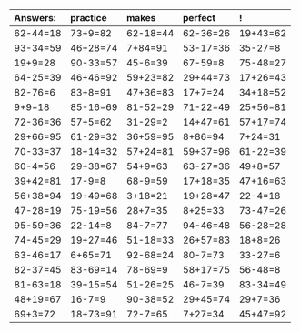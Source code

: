 | Answers: | practice | makes | perfect | ! |
| :--- | :--- | :--- | :--- | :--- |
| 62-44=18 | 73+9=82 | 62-18=44 | 62-36=26 | 19+43=62 | 
| 93-34=59 | 46+28=74 | 7+84=91 | 53-17=36 | 35-27=8 | 
| 19+9=28 | 90-33=57 | 45-6=39 | 67-59=8 | 75-48=27 | 
| 64-25=39 | 46+46=92 | 59+23=82 | 29+44=73 | 17+26=43 | 
| 82-76=6 | 83+8=91 | 47+36=83 | 17+7=24 | 34+18=52 | 
| 9+9=18 | 85-16=69 | 81-52=29 | 71-22=49 | 25+56=81 | 
| 72-36=36 | 57+5=62 | 31-29=2 | 14+47=61 | 57+17=74 | 
| 29+66=95 | 61-29=32 | 36+59=95 | 8+86=94 | 7+24=31 | 
| 70-33=37 | 18+14=32 | 57+24=81 | 59+37=96 | 61-22=39 | 
| 60-4=56 | 29+38=67 | 54+9=63 | 63-27=36 | 49+8=57 | 
| 39+42=81 | 17-9=8 | 68-9=59 | 17+18=35 | 47+16=63 | 
| 56+38=94 | 19+49=68 | 3+18=21 | 19+28=47 | 22-4=18 | 
| 47-28=19 | 75-19=56 | 28+7=35 | 8+25=33 | 73-47=26 | 
| 95-59=36 | 22-14=8 | 84-7=77 | 94-46=48 | 56-28=28 | 
| 74-45=29 | 19+27=46 | 51-18=33 | 26+57=83 | 18+8=26 | 
| 63-46=17 | 6+65=71 | 92-68=24 | 80-7=73 | 33-27=6 | 
| 82-37=45 | 83-69=14 | 78-69=9 | 58+17=75 | 56-48=8 | 
| 81-63=18 | 39+15=54 | 51-26=25 | 46-7=39 | 83-34=49 | 
| 48+19=67 | 16-7=9 | 90-38=52 | 29+45=74 | 29+7=36 | 
| 69+3=72 | 18+73=91 | 72-7=65 | 7+27=34 | 45+47=92 | 
